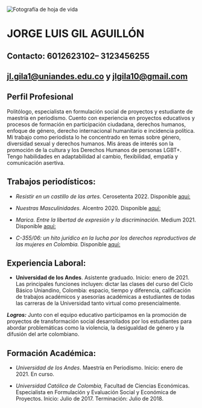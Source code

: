 ![Fotografía de hoja de vida](https://static.platzi.com/media/avatars/avatars/jorgeluisgil_09b7d9ba-55bf-483f-bc62-e7c5785b4e20.jpeg "foto de jorge gil")

# **JORGE LUIS GIL AGUILLÓN**

## **Contacto:** 6012623102– 3123456255

## jl.gila1@uniandes.edu.co y jlgila10@gmail.com

## **Perfil Profesional**

Politólogo, especialista en formulación social de proyectos y estudiante de maestría en 
periodismo. Cuento con experiencia en proyectos educativos y procesos de formación en 
participación ciudadana, derechos humanos, enfoque de género, derecho internacional 
humanitario e incidencia política. Mi trabajo como periodista lo he concentrado en temas 
sobre género, diversidad sexual y derechos humanos. Mis áreas de interés son la promoción 
de la cultura y los Derechos Humanos de personas LGBT+. Tengo habilidades en 
adaptabilidad al cambio, flexibilidad, empatía y comunicación asertiva.


## **Trabajos periodísticos:**

- *Resistir en un castillo de las artes.* Cerosetenta 2022. Disponible [aquí:](https://cerosetenta.uniandes.edu.co/laboratorio-resistir-en-un-castillo-de-las-artes)

- *Nuestras Masculinidades.* Alcentro 2020. Disponible [aquí:](https://www.alcentro.co/nuestras-masculinidades/)

- *Marica. Entre la libertad de expresión y la discriminación*. Medium 2021. Disponible [aquí:](https://medium.com/@jorge.luisgil/marica-ec8a9d927c0)

- *C-355/06: un hito jurídico en la lucha por los derechos reproductivos de las mujeres en Colombia.* Disponible [aquí:](https://open.spotify.com/episode/7G5gYWBHxHK80dxvyNy4nS?si=fkJE8bHXQNOrUn8aSQRwDQ&utm_source=whatsapp&nd=1)


## **Experiencia Laboral:**

- **Universidad de los Andes**. Asistente graduado. Inicio: enero de 2021. 
Las principales funciones incluyen: dictar las clases del curso del Ciclo Básico 
Uniandino, Colombia: espacio, tiempo y diferencia, calificación de trabajos 
académicos y asesorías académicas a estudiantes de todas las carreras de la 
Universidad tanto virtual como presencialmente.

***Logros:*** Junto con el equipo educativo participamos en la promoción de proyectos 
de transformación social desarrollados por los estudiantes para abordar 
problemáticas como la violencia, la desigualdad de género y la difusión del arte 
colombiano. 


## **Formación Académica:**

- *Universidad de los Andes*. Maestría en Periodismo. Inicio: enero de 2021. En curso.

- *Universidad Católica de Colombia,* Facultad de Ciencias Económicas. Especialista 
en Formulación y Evaluación Social y Económica de Proyectos. Inicio: Julio de 2017. 
Terminación: Julio de 2018.